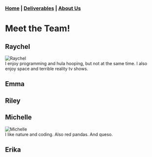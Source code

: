 ### [Home](https://mlpearson4.github.io/VastCast/) | [Deliverables](https://mlpearson4.github.io/VastCast/Deliverables.html) | [About Us](https://mlpearson4.github.io/VastCast/AboutUs.html)

# Meet the Team!

## Raychel

![Raychel](http://bit.ly/2CcDD65)  
I enjoy programming and hula hooping, but not at the same time. I also enjoy space and terrible reality tv shows.

## Emma

## Riley

## Michelle

![Michelle](http://bit.ly/2Hjdx0n)  
I like nature and coding. Also red pandas. And queso.

## Erika
